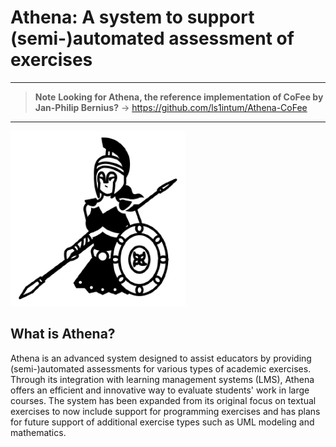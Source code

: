 # Athena: A system to support (semi-)automated assessment of exercises 

---
> **Note**
> **Looking for Athena, the reference implementation of CoFee by Jan-Philip Bernius?**
> → https://github.com/ls1intum/Athena-CoFee
---


![Athena Logo](./playground/public/logo.png)

## What is Athena?
Athena is an advanced system designed to assist educators by providing (semi-)automated assessments for various types of academic exercises. Through its integration with learning management systems (LMS), Athena offers an efficient and innovative way to evaluate students' work in large courses. The system has been expanded from its original focus on textual exercises to now include support for programming exercises and has plans for future support of additional exercise types such as UML modeling and mathematics.

